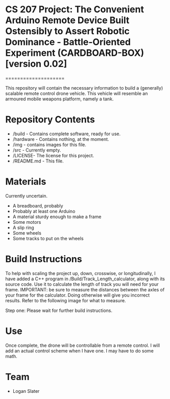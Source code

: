 # CS 207 Project: The Convenient Arduino Remote Device Built Ostensibly to Assert Robotic Dominance - Battle-Oriented Experiment (CARDBOARD-BOX) [version 0.02]
====================

This repository will contain the necessary information to build a (generally) scalable remote control drone vehicle. This vehicle will resemble an armoured mobile weapons platform, namely a tank.

Repository Contents
==========
* /build - Contains complete software, ready for use.
* /hardware - Contains nothing, at the moment.
* /img - contains images for this file.
* /src - Currently empty.
* /LICENSE-  The license for this project.
* /README.md - This file.

Materials
==========
Currently uncertain.
* A breadboard, probably
* Probably at least one Arduino
* A material sturdy enough to make a frame
* Some motors
* A slip ring
* Some wheels
* Some tracks to put on the wheels

Build Instructions	
==========
To help with scaling the project up, down, crosswise, or longitudinally, I have added a C++ program in /Build/Track_Length_calculator, along with its source code. Use it to calculate the length of track you will need for your frame.
IMPORTANT: be sure to measure the distances between the axles of your frame for the calculator. Doing otherwise will give you incorrect results.
Refer to the following image for what to measure.

[pic1]: https://github.com/NonGenericGeek/CS-207-Project/blob/master/img/trackLengthDiagram.jpg ""


Step one: Please wait for further build instructions.

Use
=====
Once complete, the drone will be controllable from a remote control. I will add an actual control scheme when I have one. I may have to do some math.

Team
=====
* Logan Slater